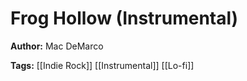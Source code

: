 # Frog Hollow (Instrumental)

**Author:** Mac DeMarco

**Tags:** [[Indie Rock]] [[Instrumental]] [[Lo-fi]]
